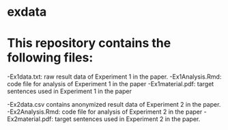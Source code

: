 # exdata

# This repository contains the following files:
-Ex1data.txt: raw result data of Experiment 1 in the paper. 
-Ex1Analysis.Rmd: code file for analysis of Experiment 1 in the paper
-Ex1material.pdf: target sentences used in Experiment 1 in the paper
 
-Ex2data.csv contains anonymized result data of Experiment 2 in the paper. 
-Ex2Analysis.Rmd: code file for analysis of Experiment 2 in the paper
-Ex2material.pdf: target sentences used in Experiment 2 in the paper.
